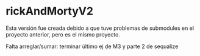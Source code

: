 # rickAndMortyV2

Esta versión fue creada debido a que tuve problemas de submodules en el proyecto anterior, pero es el mismo proyecto.

Falta arreglar/sumar: terminar último ej de M3 y parte 2 de sequalize 
